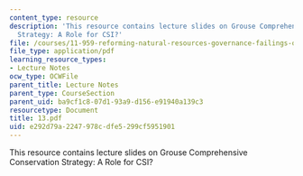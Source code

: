 ```yaml
---
content_type: resource
description: 'This resource contains lecture slides on Grouse Comprehensive Conservation
  Strategy: A Role for CSI?'
file: /courses/11-959-reforming-natural-resources-governance-failings-of-scientific-rationalism-and-alternatives-for-building-common-ground-january-iap-2007/e292d79a2247978cdfe5299cf5951901_13.pdf
file_type: application/pdf
learning_resource_types:
- Lecture Notes
ocw_type: OCWFile
parent_title: Lecture Notes
parent_type: CourseSection
parent_uid: ba9cf1c8-07d1-93a9-d156-e91940a139c3
resourcetype: Document
title: 13.pdf
uid: e292d79a-2247-978c-dfe5-299cf5951901
---
```

This resource contains lecture slides on Grouse Comprehensive Conservation Strategy: A Role for CSI?

